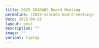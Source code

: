 ```yaml
---
title: 2025 SEARADO Board Meeting
permalink: /2025-searado-board-meeting/
date: 2025-04-26
layout: post
description: ""
image: ""
variant: tiptap
---
```


